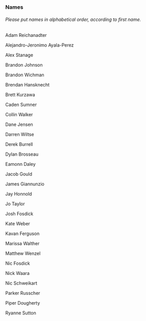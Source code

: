 ### Names
###### *Please put names in alphabetical order, according to first name.*

Adam Reichanadter

Alejandro-Jeronimo Ayala-Perez

Alex Stanage

Brandon Johnson

Brandon Wichman

Brendan Hansknecht

Brett Kurzawa

Caden Sumner

Collin Walker

Dane Jensen

Darren Wiltse

Derek Burrell

Dylan Brosseau

Eamonn Daley

Jacob Gould

James Giannunzio

Jay Honnold

Jo Taylor

Josh Fosdick

Kate Weber

Kavan Ferguson

Marissa Walther

Matthew Wenzel

Nic Fosdick

Nick Waara

Nic Schweikart

Parker Russcher

Piper Dougherty

Ryanne Sutton

